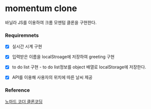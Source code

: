 
# momentum clone

바닐라 JS를 이용하여 크롬 모멘텀 클론을 구현한다.

### Requiremnets

- [x] 실시간 시계 구현
- [x] 입력받은 이름을 localStroage에 저장하여 greeting 구현
- [x] to do list 구현 - to do list정보를 object 배열로 localStorage에 저장한다.
- [x] API를 이용해 사용자의 위치에 따른 날씨 제공


### Reference
[ 노마드 코더 클론코딩 ](https://nomadcoders.co/javascript-for-beginners/lobby)
